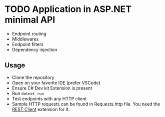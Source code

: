 # TODO Application in ASP.NET minimal API

- Endpoint routing
- Middlewares
- Endpoint filters
- Dependency injection

## Usage

- Clone the repository
- Open on your favorite IDE (prefer VSCode)
- Ensure C# Dev kit Extension is present
- Run `dotnet run`
- Test endpoints with any HTTP client
- Sample HTTP requests can be found in Requests.http file. You need the [REST Client](https://marketplace.visualstudio.com/items?itemName=humao.rest-client) extension for it.
